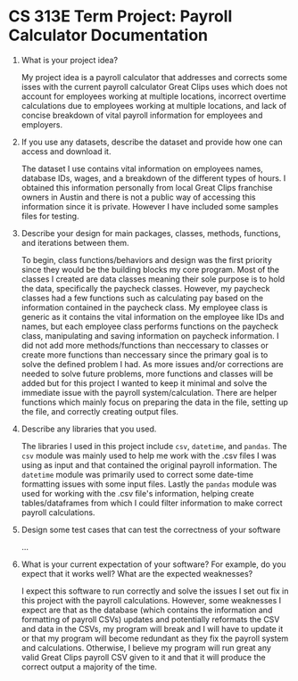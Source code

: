 # CS 313E Term Project: Payroll Calculator Documentation

1) What is your project idea?

    My project idea is a payroll calculator that addresses and corrects some isses with the current payroll
    calculator Great Clips uses which does not account for employees working at multiple locations, incorrect
    overtime calculations due to employees working at multiple locations, and lack of concise breakdown of
    vital payroll information for employees and employers.

2) If you use any datasets, describe the dataset and provide how one can access and download it.

    The dataset I use contains vital information on employees names, database IDs, wages, and a breakdown of
    the different types of hours. I obtained this information personally from local Great Clips franchise owners
    in Austin and there is not a public way of accessing this information since it is private. However I have included
    some samples files for testing.

3) Describe your design for main packages, classes, methods, functions, and iterations between them.

    To begin, class functions/behaviors and design was the first priority since they would be the building blocks my core program.
    Most of the classes I created are data classes meaning their sole purpose is to hold the data, specifically the paycheck
    classes. However, my paycheck classes had a few functions such as calculating pay based on the information contained in the
    paycheck class. My employee class is generic as it contains the vital information on the employee like IDs and names, but each
    employee class performs functions on the paycheck class, manipulating and saving information on paycheck information. I did not
    add more methods/functions than neccessary to classes or create more functions than neccessary since the primary goal is to
    solve the defined problem I had. As more issues and/or corrections are needed to solve future problems, more functions and classes
    will be added but for this project I wanted to keep it minimal and solve the immediate issue with the payroll system/calculation.
    There are helper functions which mainly focus on preparing the data in the file, setting up the file, and correctly creating output
    files.

4) Describe any libraries that you used.

    The libraries I used in this project include `csv`, `datetime`, and `pandas`. The `csv` module was mainly used to help me work with
    the .csv files I was using as input and that contained the original payroll information. The `datetime` module was primarily used to
    correct some date-time formatting issues with some input files. Lastly the `pandas` module was used for working with the .csv file's 
    information, helping create tables/dataframes from which I could filter information to make correct payroll calculations.

5) Design some test cases that can test the correctness of your software

    ...

6) What is your current expectation of your software? For example, do you expect that it works well? What are the expected weaknesses?

    I expect this software to run correctly and solve the issues I set out fix in this project with the payroll calculations. However, some
    weaknesses I expect are that as the database (which contains the information and formatting of payroll CSVs) updates and potentially
    reformats the CSV and data in the CSVs, my program will break and I will have to update it or that my program will become redundant as
    they fix the payroll system and calculations. Otherwise, I believe my program will run great any valid Great Clips payroll CSV given to
    it and that it will produce the correct output a majority of the time.